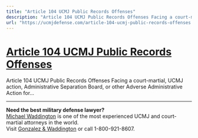 ```yaml
---
title: "Article 104 UCMJ Public Records Offenses"
description: "Article 104 UCMJ Public Records Offenses Facing a court-martial, UCMJ action, Administrative Separation Board, or other Adverse Administrative Action for..."
url: "https://ucmjdefense.com/article-104-ucmj-public-records-offenses.html"
---
```


# [Article 104 UCMJ Public Records Offenses](https://ucmjdefense.com/article-104-ucmj-public-records-offenses.html)

Article 104 UCMJ Public Records Offenses Facing a court-martial, UCMJ action, Administrative Separation Board, or other Adverse Administrative Action for...

---

**Need the best military defense lawyer?**  
[Michael Waddington](https://ucmjdefense.com/attorneys/michael-stewart-waddington-partner.html) is one of the most experienced UCMJ and court-martial attorneys in the world.  
Visit [Gonzalez & Waddington](https://ucmjdefense.com) or call 1-800-921-8607.
